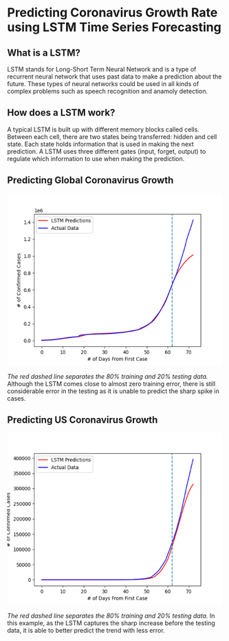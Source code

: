 # Predicting Coronavirus Growth Rate using LSTM Time Series Forecasting

## What is a LSTM?
LSTM stands for Long-Short Term Neural Network and is a type of recurrent neural network that uses past data to make a prediction about the future. These types of neural networks could be used in all kinds of complex problems such as speech recognition and anamoly detection. 

## How does a LSTM work?
A typical LSTM is built up with different memory blocks called cells. Between each cell, there are two states being transferred: hidden and cell state. Each state holds information that is used in making the next prediction. A LSTM uses three different gates (input, forget, output) to regulate which information to use when making the prediction. 

## Predicting Global Coronavirus Growth
<img src="GlobalCases.png" width="500" height="400">

*The red dashed line separates the 80% training and 20% testing data.* Although the LSTM comes close to almost zero training error, there is still considerable error in the testing as it is unable to predict the sharp spike in cases.

## Predicting US Coronavirus Growth
<img src="USCases.png" width="500" height="400">

*The red dashed line separates the 80% training and 20% testing data.* In this example, as the LSTM captures the sharp increase before the testing data, it is able to better predict the trend with less error.
